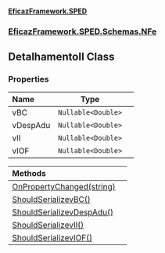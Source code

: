 #### [EficazFramework.SPED](EficazFrameworkSPED.md 'EficazFramework SPED')
### [EficazFramework.SPED.Schemas.NFe](EficazFramework.SPED.Schemas.NFe.md 'EficazFramework.SPED.Schemas.NFe')

## DetalhamentoII Class
### Properties

| Name | Type | |
| :--- | :---: | :--- |
| vBC | `Nullable<Double>` |  |
| vDespAdu | `Nullable<Double>` |  |
| vII | `Nullable<Double>` |  |
| vIOF | `Nullable<Double>` |  |

| Methods | |
| :--- | :--- |
| [OnPropertyChanged(string)](EficazFramework.SPED.Schemas.NFe/DetalhamentoII/OnPropertyChanged(string).md 'EficazFramework.SPED.Schemas.NFe.DetalhamentoII.OnPropertyChanged(string)') | |
| [ShouldSerializevBC()](EficazFramework.SPED.Schemas.NFe/DetalhamentoII/ShouldSerializevBC().md 'EficazFramework.SPED.Schemas.NFe.DetalhamentoII.ShouldSerializevBC()') | |
| [ShouldSerializevDespAdu()](EficazFramework.SPED.Schemas.NFe/DetalhamentoII/ShouldSerializevDespAdu().md 'EficazFramework.SPED.Schemas.NFe.DetalhamentoII.ShouldSerializevDespAdu()') | |
| [ShouldSerializevII()](EficazFramework.SPED.Schemas.NFe/DetalhamentoII/ShouldSerializevII().md 'EficazFramework.SPED.Schemas.NFe.DetalhamentoII.ShouldSerializevII()') | |
| [ShouldSerializevIOF()](EficazFramework.SPED.Schemas.NFe/DetalhamentoII/ShouldSerializevIOF().md 'EficazFramework.SPED.Schemas.NFe.DetalhamentoII.ShouldSerializevIOF()') | |
